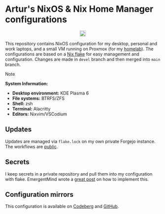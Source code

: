 # Artur's NixOS & Nix Home Manager configurations

<p align="center">
  <img src="https://img.shields.io/badge/License-MIT-yellow.svg" alt="License Badge"  height="20"/>
</p>

This repository contains NixOS configuration for my desktop, personal and work
laptops, and a small VM running on Proxmox
(for my [homelab](https://codeberg.org/arsann/homelab)). The configurations are based
on a [Nix flake](https://wiki.nixos.org/wiki/Flakes) for easy management and
configuration. Changes are made in `devel` branch and then merged into
`main` branch.

> [!NOTE]
>
> **System Information:**
>
> - **Desktop environment:** KDE Plasma 6
> - **File systems:** BTRFS/ZFS
> - **Shell:** zsh
> - **Terminal:** Alacritty
> - **Editors:** Nixvim/VSCodium

## Updates

Updates are managed via `flake.lock` on my own private Forgejo instance.
The workflows are
[public](https://codeberg.org/arsann/nixos/src/branch/main/.forgejo/workflows).

## Secrets

I keep secrets in a private repository and pull them into my configuration
with flake. EmergentMind wrote a
[great post](https://unmovedcentre.com/posts/secrets-management/) on how to
implement this.

## Configuration mirrors

This configuration is available on
[Codeberg](https://codeberg.org/arsann/nixos) and
[GitHub](https://github.com/artur-sannikov/nixos).
